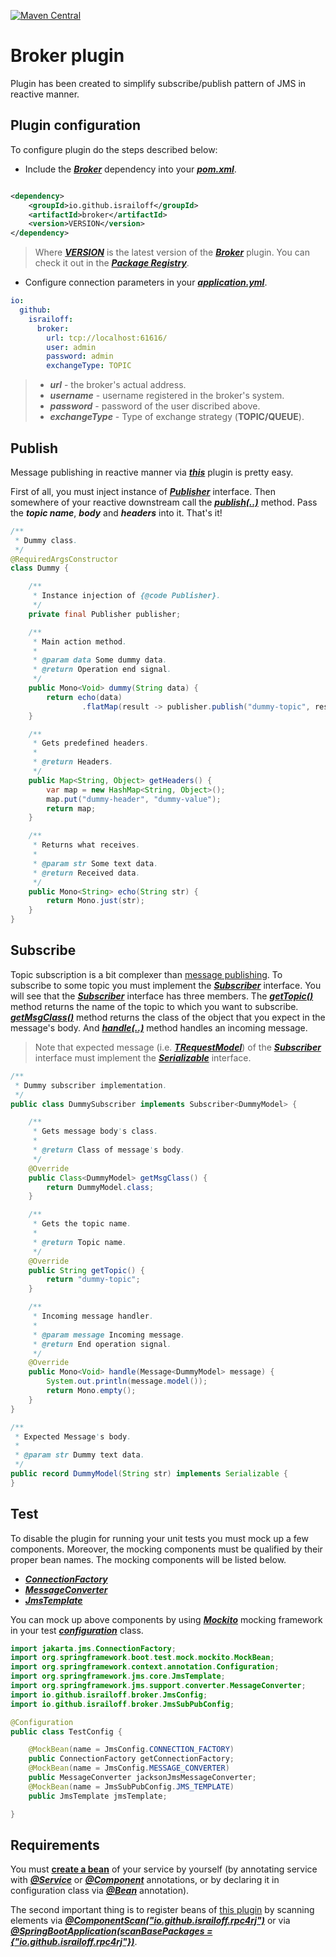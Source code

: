 [![Maven Central](https://maven-badges.herokuapp.com/maven-central/io.github.israiloff/broker/badge.svg)](https://maven-badges.herokuapp.com/maven-central/io.github.israiloff/broker)

# Broker plugin

Plugin has been created to simplify subscribe/publish pattern of JMS in reactive manner.

## Plugin configuration

To configure plugin do the steps described below:

- Include the [***Broker***](https://github.com/Israiloff/broker) dependency into your 
[***pom.xml***](https://maven.apache.org/guides/introduction/introduction-to-the-pom.html).

```xml

<dependency>
    <groupId>io.github.israiloff</groupId>
    <artifactId>broker</artifactId>
    <version>VERSION</version>
</dependency>
```

> Where [***VERSION***](https://github.com/Israiloff/broker) is the latest version of the 
[***Broker***](https://github.com/Israiloff/broker) plugin. You can check it out in
> the [***Package Registry***](https://github.com/Israiloff/broker).

- Configure connection parameters in your [***application.yml***](https://docs.spring.io/spring-boot/docs/current/reference/html/application-properties.html).

```yml
io:
  github:
    israiloff:
      broker:
        url: tcp://localhost:61616/
        user: admin
        password: admin
        exchangeType: TOPIC
```

> - ***url*** - the broker's actual address.
> - ***username*** - username registered in the broker's system.
> - ***password*** - password of the user discribed above.
> - ***exchangeType*** - Type of exchange strategy (**TOPIC/QUEUE**).

## Publish

Message publishing in reactive manner via [***this***](https://github.com/Israiloff/broker) plugin is pretty easy.

First of all, you must inject instance of [***Publisher***](https://github.com/Israiloff/broker/tree/master/src/main/java/com/github/israiloff/broker/service/Publisher.java) interface. Then somewhere of your reactive downstream call the
[***publish(..)***](https://github.com/Israiloff/broker/tree/master/src/main/java/com/github/israiloff/broker/service/Publisher.java) 
method. Pass the ***topic name***, ***body*** and ***headers*** into it. That's it!

```java
/**
 * Dummy class.
 */
@RequiredArgsConstructor
class Dummy {

    /**
     * Instance injection of {@code Publisher}.
     */
    private final Publisher publisher;

    /**
     * Main action method.
     *
     * @param data Some dummy data.
     * @return Operation end signal.
     */
    public Mono<Void> dummy(String data) {
        return echo(data)
                .flatMap(result -> publisher.publish("dummy-topic", result, this.getHeaders()));
    }

    /**
     * Gets predefined headers.
     *
     * @return Headers.
     */
    public Map<String, Object> getHeaders() {
        var map = new HashMap<String, Object>();
        map.put("dummy-header", "dummy-value");
        return map;
    }

    /**
     * Returns what receives.
     *
     * @param str Some text data.
     * @return Received data.
     */
    public Mono<String> echo(String str) {
        return Mono.just(str);
    }
}
```

## Subscribe

Topic subscription is a bit complexer than [message publishing](#publish).
To subscribe to some topic you must implement the 
[***Subscriber***](https://github.com/Israiloff/broker/tree/master/src/main/java/com/github/israiloff/broker/service/Subscriber.java) 
interface. You will see that the [***Subscriber***](https://github.com/Israiloff/broker/tree/master/src/main/java/com/github/israiloff/broker/service/Subscriber.java)
interface has three members. The [***getTopic()***](https://github.com/Israiloff/broker/tree/master/src/main/java/com/github/israiloff/broker/service/Subscriber.java) 
method returns the name of the topic to which you want to subscribe.
[***getMsgClass()***](https://github.com/Israiloff/broker/tree/master/src/main/java/com/github/israiloff/broker/service/Subscriber.java) 
method returns the class of the object that you expect in the message's body. And 
[***handle(..)***](https://github.com/Israiloff/broker/tree/master/src/main/java/com/github/israiloff/broker/service/Subscriber.java) 
method handles an incoming message.

> Note that expected message (i.e. [***TRequestModel***](https://github.com/Israiloff/broker/tree/master/src/main/java/com/github/israiloff/broker/service/Subscriber.java)) 
> of the [***Subscriber***](https://github.com/Israiloff/broker/tree/master/src/main/java/com/github/israiloff/broker/service/Subscriber.java) 
> interface must implement the
[***Serializable***](https://docs.oracle.com/javase/7/docs/api/java/io/Serializable.html) interface.

```java
/**
 * Dummy subscriber implementation.
 */
public class DummySubscriber implements Subscriber<DummyModel> {

    /**
     * Gets message body's class.
     *
     * @return Class of message's body.
     */
    @Override
    public Class<DummyModel> getMsgClass() {
        return DummyModel.class;
    }

    /**
     * Gets the topic name.
     *
     * @return Topic name.
     */
    @Override
    public String getTopic() {
        return "dummy-topic";
    }

    /**
     * Incoming message handler.
     *
     * @param message Incoming message.
     * @return End operation signal.
     */
    @Override
    public Mono<Void> handle(Message<DummyModel> message) {
        System.out.println(message.model());
        return Mono.empty();
    }
}

/**
 * Expected Message's body.
 *
 * @param str Dummy text data.
 */
public record DummyModel(String str) implements Serializable {
}
```


## Test

To disable the plugin for running your unit tests you must mock up a few components. Moreover, the mocking components must 
be qualified by their proper bean names. The mocking components will be listed below. 
- [***ConnectionFactory***](https://jakarta.ee/specifications/messaging/3.0/apidocs/jakarta/jms/connectionfactory)
- [***MessageConverter***](https://docs.spring.io/spring-framework/docs/current/javadoc-api/org/springframework/jms/support/converter/MessageConverter.html)
- [***JmsTemplate***](https://docs.spring.io/spring-framework/docs/current/javadoc-api/org/springframework/jms/core/JmsTemplate.html)

You can mock up above components by using [***Mockito***](https://site.mockito.org/) mocking framework in your test 
[***configuration***](https://docs.spring.io/spring-boot/docs/2.0.x/reference/html/using-boot-configuration-classes.html) class.

```java
import jakarta.jms.ConnectionFactory;
import org.springframework.boot.test.mock.mockito.MockBean;
import org.springframework.context.annotation.Configuration;
import org.springframework.jms.core.JmsTemplate;
import org.springframework.jms.support.converter.MessageConverter;
import io.github.israiloff.broker.JmsConfig;
import io.github.israiloff.broker.JmsSubPubConfig;

@Configuration
public class TestConfig {

    @MockBean(name = JmsConfig.CONNECTION_FACTORY)
    public ConnectionFactory getConnectionFactory;
    @MockBean(name = JmsConfig.MESSAGE_CONVERTER)
    public MessageConverter jacksonJmsMessageConverter;
    @MockBean(name = JmsSubPubConfig.JMS_TEMPLATE)
    public JmsTemplate jmsTemplate;

}
```

## Requirements

You must [**create a bean**](https://www.baeldung.com/spring-bean) of your service by yourself
(by annotating service with [***@Service***](https://docs.spring.io/spring-framework/docs/current/javadoc-api/org/springframework/stereotype/Service.html)
or [***@Component***](https://docs.spring.io/spring-framework/docs/current/javadoc-api/org/springframework/stereotype/Component.html)
annotations, or by declaring it in configuration class via
[***@Bean***](https://docs.spring.io/spring-framework/docs/current/javadoc-api/org/springframework/context/annotation/Bean.html) annotation).
<!-- -->
The second important thing is to register beans of [this plugin](https://github.com/Israiloff/rpc4rj) by scanning elements
via [***@ComponentScan("io.github.israiloff.rpc4rj")***](https://docs.spring.io/spring-framework/docs/current/javadoc-api/org/springframework/context/annotation/ComponentScan.html) or via
[***@SpringBootApplication(scanBasePackages = {"io.github.israiloff.rpc4rj"})***](https://docs.spring.io/spring-boot/docs/current/api/org/springframework/boot/autoconfigure/SpringBootApplication.html).